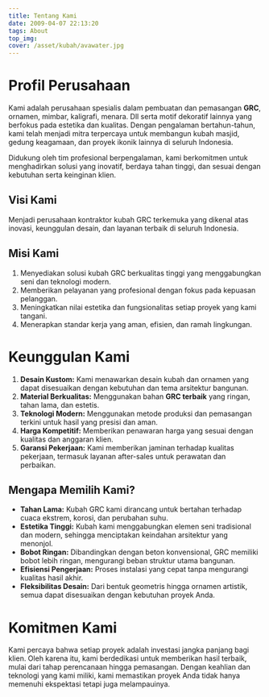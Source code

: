 ```yaml
---
title: Tentang Kami
date: 2009-04-07 22:13:20
tags: About
top_img:
cover: /asset/kubah/avawater.jpg
---
```


# **Profil Perusahaan**  
 Kami adalah perusahaan spesialis dalam pembuatan dan pemasangan **GRC**, ornamen, mimbar, kaligrafi, menara. Dll serta motif dekoratif lainnya yang berfokus pada estetika dan kualitas. Dengan pengalaman bertahun-tahun, kami telah menjadi mitra terpercaya untuk membangun kubah masjid, gedung keagamaan, dan proyek ikonik lainnya di seluruh Indonesia.  

 Didukung oleh tim profesional berpengalaman, kami berkomitmen untuk menghadirkan solusi yang inovatif, berdaya tahan tinggi, dan sesuai dengan kebutuhan serta keinginan klien.  

## **Visi Kami**  
Menjadi perusahaan kontraktor kubah GRC terkemuka yang dikenal atas inovasi, keunggulan desain, dan layanan terbaik di seluruh Indonesia.  

## **Misi Kami**  
1. Menyediakan solusi kubah GRC berkualitas tinggi yang menggabungkan seni dan teknologi modern.  
2. Memberikan pelayanan yang profesional dengan fokus pada kepuasan pelanggan.  
3. Meningkatkan nilai estetika dan fungsionalitas setiap proyek yang kami tangani.  
4. Menerapkan standar kerja yang aman, efisien, dan ramah lingkungan.  

# **Keunggulan Kami**  
1. **Desain Kustom:** Kami menawarkan desain kubah dan ornamen yang dapat disesuaikan dengan kebutuhan dan tema arsitektur bangunan.  
2. **Material Berkualitas:** Menggunakan bahan **GRC terbaik** yang ringan, tahan lama, dan estetis.  
3. **Teknologi Modern:** Menggunakan metode produksi dan pemasangan terkini untuk hasil yang presisi dan aman.  
4. **Harga Kompetitif:** Memberikan penawaran harga yang sesuai dengan kualitas dan anggaran klien.  
5. **Garansi Pekerjaan:** Kami memberikan jaminan terhadap kualitas pekerjaan, termasuk layanan after-sales untuk perawatan dan perbaikan.  

## **Mengapa Memilih Kami?**  
- **Tahan Lama:** Kubah GRC kami dirancang untuk bertahan terhadap cuaca ekstrem, korosi, dan perubahan suhu.  
- **Estetika Tinggi:** Kubah kami menggabungkan elemen seni tradisional dan modern, sehingga menciptakan keindahan arsitektur yang menonjol.  
- **Bobot Ringan:** Dibandingkan dengan beton konvensional, GRC memiliki bobot lebih ringan, mengurangi beban struktur utama bangunan.  
- **Efisiensi Pengerjaan:** Proses instalasi yang cepat tanpa mengurangi kualitas hasil akhir.  
- **Fleksibilitas Desain:** Dari bentuk geometris hingga ornamen artistik, semua dapat disesuaikan dengan kebutuhan proyek Anda.  

# **Komitmen Kami**  
Kami percaya bahwa setiap proyek adalah investasi jangka panjang bagi klien. Oleh karena itu, kami berdedikasi untuk memberikan hasil terbaik, mulai dari tahap perencanaan hingga pemasangan. Dengan keahlian dan teknologi yang kami miliki, kami memastikan proyek Anda tidak hanya memenuhi ekspektasi tetapi juga melampauinya.  